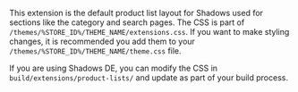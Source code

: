 This extension is the default product list layout for Shadows used for sections like the category and search pages. The CSS is part of `/themes/%STORE_ID%/THEME_NAME/extensions.css`. If you want to make styling changes, it is recommended you add them to your `/themes/%STORE_ID%/THEME_NAME/theme.css` file.

If you are using Shadows DE, you can modify the CSS in `build/extensions/product-lists/` and update as part of your build process.
